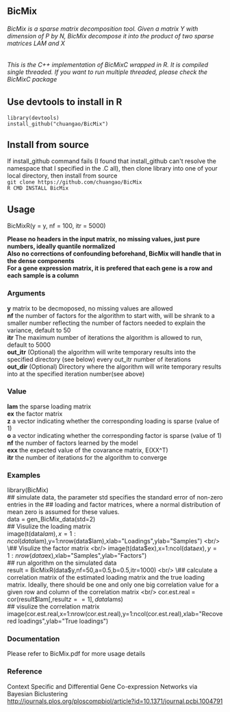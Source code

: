 ## BicMix

###### BicMix is a sparse matrix decomposition tool. Given a matrix Y with dimension of P by N, BicMix decompose it into the product of two sparse matrices LAM and X

###### This is the C++ implementation of BicMixC wrapped in R. It is compiled single threaded. If you want to run multiple threaded, please check the BicMixC package 

## Use devtools to install in R

`library(devtools)` <br/>
`install_github("chuangao/BicMix")` <br/>

## Install from source
If install_github command fails (I found that install_github can't resolve the namespace that I specified in the .C all), then clone library into one of your local directory, then install from source <br/>
`git clone https://github.com/chuangao/BicMix` <br/>
`R CMD INSTALL BicMix` <br/>

## Usage

BicMixR(y = y, nf = 100, itr = 5000) <br/>

**Please no headers in the input matrix, no missing values, just pure numbers, ideally quantile normalized** <br/>
**Also no corrections of confounding beforehand, BicMix will handle that in the dense components** <br/>
**For a gene expression matrix, it is prefered that each gene is a row and each sample is a column** <br/> 

### Arguments
**y** matrix to be decmoposed, no missing values are allowed <br/>
**nf** the number of factors for the algorithm to start with, will be shrank to a smaller number reflecting the number of factors needed to explain the variance, default to 50 <br/>
**itr** The maximum number of iterations the algorithm is allowed to run, default to 5000 <br/>
**out_itr** (Optional) the algorithm will write temporary results into the specified directory (see below) every out_itr number of iterations <br/>
**out_dir** (Optional) Directory where the algorithm will write temporary results into at the specified iteration number(see above) <br/>

### Value
**lam** the sparse loading matrix <br/>
**ex** the factor matrix <br/>
**z** a vector indicating whether the corresponding loading is sparse (value of 1) <br/> 
**o** a vector indicating whether the corresponding factor is sparse (value of 1) <br/> 
**nf** the number of factors learned by the model <br/>
**exx** the expected value of the covarance matrix, E(XX^T) <br/>
**itr** the number of iterations for the algorithm to converge <br/>

### Examples
library(BicMix)<br/>
\## simulate data, the parameter std specifies the standard error of non-zero entries in the ## loading and factor matrices, where a normal distribution of mean zero is assumed for these values. <br/>
data = gen_BicMix_data(std=2) <br/>
\## Visulize the loading matrix  <br/>
image(t(data$lam),x=1:ncol(data$lam),y=1:nrow(data$lam),xlab="Loadings",ylab="Samples") <br/>
\## Visulize the factor matrix <br/>
image(t(data$ex),x=1:ncol(data$ex),y=1:nrow(data$ex),xlab="Samples",ylab="Factors") <br/>
\## run algorithm on the simulated data <br/>
result = BicMixR(data$y,nf=50,a=0.5,b=0.5,itr=1000) <br/>
\## calculate a correlation matrix of the estimated loading matrix and the true loading matrix. Ideally, there should be one and only one big correlation value for a given row and column of the correlation matrix <br/>
cor.est.real = cor(result$lam[,result$z==1],data$lams) <br/>
\## visulize the correlation matrix <br/>
image(cor.est.real,x=1:nrow(cor.est.real),y=1:ncol(cor.est.real),xlab="Recovered loadings",ylab="True loadings") <br/>

### Documentation
Please refer to BicMix.pdf for more usage details <br/>

### Reference
Context Specific and Differential Gene Co-expression Networks via Bayesian Biclustering <br/>
http://journals.plos.org/ploscompbiol/article?id=10.1371/journal.pcbi.1004791




